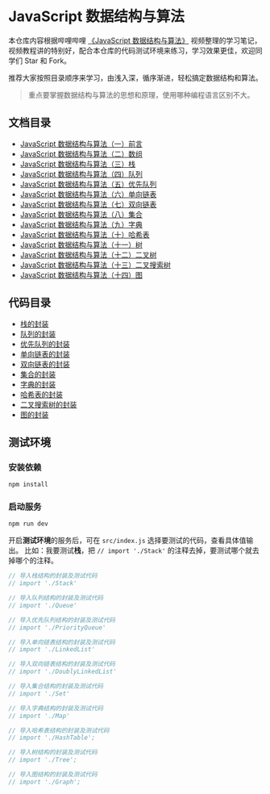# JavaScript 数据结构与算法

本仓库内容根据哔哩哔哩 [《JavaScript 数据结构与算法》](https://www.bilibili.com/video/BV1x7411L7Q7?p=1) 视频整理的学习笔记，视频教程讲的特别好，配合本仓库的代码测试环境来练习，学习效果更佳，欢迎同学们 Star 和 Fork。  

推荐大家按照目录顺序来学习，由浅入深，循序渐进，轻松搞定数据结构和算法。

> 重点要掌握数据结构与算法的思想和原理，使用哪种编程语言区别不大。

## 文档目录

- [JavaScript 数据结构与算法（一）前言](doc/01_JavaScript数据结构与算法（一）前言.md)
- [JavaScript 数据结构与算法（二）数组](doc/02_JavaScript数据结构与算法（二）数组.md)
- [JavaScript 数据结构与算法（三）栈](doc/03_JavaScript数据结构与算法（三）栈.md)
- [JavaScript 数据结构与算法（四）队列](doc/04_JavaScript数据结构与算法（四）队列.md)
- [JavaScript 数据结构与算法（五）优先队列](doc/05_JavaScript数据结构与算法（五）优先队列.md)
- [JavaScript 数据结构与算法（六）单向链表](doc/06_JavaScript数据结构与算法（六）单向链表.md)
- [JavaScript 数据结构与算法（七）双向链表](doc/07_JavaScript数据结构与算法（七）双向链表.md)
- [JavaScript 数据结构与算法（八）集合](doc/08_JavaScript数据结构与算法（八）集合.md)
- [JavaScript 数据结构与算法（九）字典](doc/09_JavaScript数据结构与算法（九）字典.md)
- [JavaScript 数据结构与算法（十）哈希表](doc/10_JavaScript数据结构与算法（十）哈希表.md)
- [JavaScript 数据结构与算法（十一）树](doc/11_JavaScript数据结构与算法（十一）树.md)
- [JavaScript 数据结构与算法（十二）二叉树](doc/12_JavaScript数据结构与算法（十二）二叉树.md)
- [JavaScript 数据结构与算法（十三）二叉搜索树](doc/13_JavaScript数据结构与算法（十三）二叉搜索树.md)
- [JavaScript 数据结构与算法（十四）图](doc/14_JavaScript数据结构与算法（十四）图.md)

## 代码目录

- [栈的封装](src/Stack/stack.js)
- [队列的封装](src/Queue/queue.js)
- [优先队列的封装](src/PriorityQueue/priorityQueue.js)
- [单向链表的封装](src/LinkedList/linkedList.js)
- [双向链表的封装](src/DoublyLinkedList/doublyLinkedList.js)
- [集合的封装](src/Set/set.js)
- [字典的封装](src/Map/map.js)
- [哈希表的封装](src/HashTable/hashTable.js)
- [二叉搜索树的封装](src/Tree/tree.js)
- [图的封装](src/Graph/graph.js)

## 测试环境

### 安装依赖
```bash
npm install
```

### 启动服务
```bash
npm run dev
```

开启**测试环境**的服务后，可在 `src/index.js` 选择要测试的代码，查看具体值输出。
比如：我要测试**栈**，把 `// import './Stack'` 的注释去掉，要测试哪个就去掉哪个的注释。

```js
// 导入栈结构的封装及测试代码
// import './Stack'

// 导入队列结构的封装及测试代码
// import './Queue'

// 导入优先队列结构的封装及测试代码
// import './PriorityQueue'

// 导入单向链表结构的封装及测试代码
// import './LinkedList'

// 导入双向链表结构的封装及测试代码
// import './DoublyLinkedList'

// 导入集合结构的封装及测试代码
// import './Set'

// 导入字典结构的封装及测试代码
// import './Map'

// 导入哈希表结构的封装及测试代码
// import './HashTable';

// 导入树结构的封装及测试代码
// import './Tree';

// 导入图结构的封装及测试代码
// import './Graph';
```
